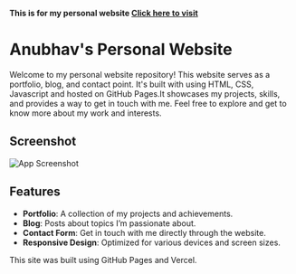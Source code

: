 **This is for my personal website [Click here to visit](https://4nubhav-v-github-io.vercel.app/)**

# Anubhav's Personal Website

Welcome to my personal website repository! This website serves as a portfolio, blog, and contact point. It's built with using HTML, CSS, Javascript and hosted on GitHub Pages.It showcases my projects, skills, and provides a way to get in touch with me. Feel free to explore and get to know more about my work and interests.


## Screenshot

![App Screenshot](https://via.placeholder.com/468x300?text=App+Screenshot+Here)


## Features

- **Portfolio**: A collection of my projects and achievements.
- **Blog**: Posts about topics I’m passionate about.
- **Contact Form**: Get in touch with me directly through the website.
- **Responsive Design**: Optimized for various devices and screen sizes.

This site was built using GitHub Pages and Vercel.
